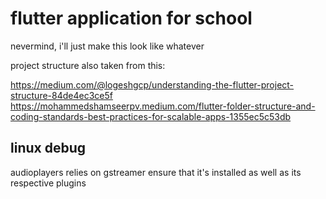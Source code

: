 # flutter application for school

nevermind, i'll just make this look like whatever

project structure also taken from this:

https://medium.com/@logeshgcp/understanding-the-flutter-project-structure-84de4ec3ce5f
https://mohammedshamseerpv.medium.com/flutter-folder-structure-and-coding-standards-best-practices-for-scalable-apps-1355ec5c53db


## linux debug
audioplayers relies on gstreamer
ensure that it's installed as well as its respective plugins